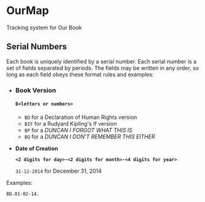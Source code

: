 OurMap
======

Tracking system for Our Book

## Serial Numbers

Each book is uniquely identified by a serial number.
Each serial number is a set of fields separated by periods.
The fields may be written in any order, so long as each field obeys these format rules and examples:

- ### Book Version

  #### `B<letters or numbers>`

    - `BD` for a Declaration of Human Rights version
    - `BIF` for a Rudyard Kipling's If version
    - `BP` for a *DUNCAN I FORGOT WHAT THIS IS*
    - `BQ` for a *DUNCAN I DON'T REMEMBER THIS EITHER*

- **Date of Creation**

  **`<2 digits for day>-<2 digits for month>-<4 digits for year>`**

  `31-12-2014` for December 31, 2014

Examples:

    BD.01-02-14.
